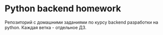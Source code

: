 # Python backend homework
Репозиторий с домашними заданиями по курсу backend разработки на python. Каждая ветка - отдельное ДЗ.
